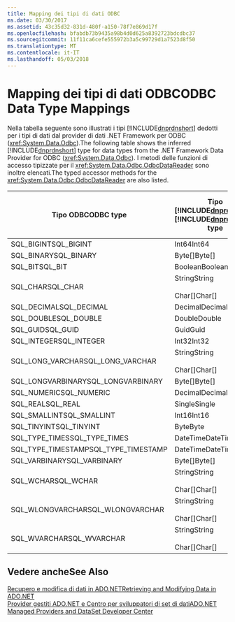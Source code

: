 ```yaml
---
title: Mapping dei tipi di dati ODBC
ms.date: 03/30/2017
ms.assetid: 43c35d32-831d-480f-a150-78f7e869d17f
ms.openlocfilehash: bfabdb73b9435a98b4d0d625a8392723bdcdbc37
ms.sourcegitcommit: 11f11ca6cefe555972b3a5c99729d1a7523d8f50
ms.translationtype: MT
ms.contentlocale: it-IT
ms.lasthandoff: 05/03/2018
---
```

# <a name="odbc-data-type-mappings"></a><span data-ttu-id="d95a8-102">Mapping dei tipi di dati ODBC</span><span class="sxs-lookup"><span data-stu-id="d95a8-102">ODBC Data Type Mappings</span></span>
<span data-ttu-id="d95a8-103">Nella tabella seguente sono illustrati i tipi [!INCLUDE[dnprdnshort](../../../../includes/dnprdnshort-md.md)] dedotti per i tipi di dati dal provider di dati .NET Framework per ODBC (<xref:System.Data.Odbc>).</span><span class="sxs-lookup"><span data-stu-id="d95a8-103">The following table shows the inferred [!INCLUDE[dnprdnshort](../../../../includes/dnprdnshort-md.md)] type for data types from the .NET Framework Data Provider for ODBC (<xref:System.Data.Odbc>).</span></span> <span data-ttu-id="d95a8-104">I metodi delle funzioni di accesso tipizzate per il <xref:System.Data.Odbc.OdbcDataReader> sono inoltre elencati.</span><span class="sxs-lookup"><span data-stu-id="d95a8-104">The typed accessor methods for the <xref:System.Data.Odbc.OdbcDataReader> are also listed.</span></span>  
  
|<span data-ttu-id="d95a8-105">Tipo ODBC</span><span class="sxs-lookup"><span data-stu-id="d95a8-105">ODBC type</span></span>|<span data-ttu-id="d95a8-106">Tipo [!INCLUDE[dnprdnshort](../../../../includes/dnprdnshort-md.md)]</span><span class="sxs-lookup"><span data-stu-id="d95a8-106">[!INCLUDE[dnprdnshort](../../../../includes/dnprdnshort-md.md)] type</span></span>|<span data-ttu-id="d95a8-107">Funzione di accesso tipizzata [!INCLUDE[dnprdnshort](../../../../includes/dnprdnshort-md.md)]</span><span class="sxs-lookup"><span data-stu-id="d95a8-107">[!INCLUDE[dnprdnshort](../../../../includes/dnprdnshort-md.md)] typed accessor</span></span>|  
|---------------|----------------------------------------------------------------------|--------------------------------------------------------------------------------|  
|<span data-ttu-id="d95a8-108">SQL_BIGINT</span><span class="sxs-lookup"><span data-stu-id="d95a8-108">SQL_BIGINT</span></span>|<span data-ttu-id="d95a8-109">Int64</span><span class="sxs-lookup"><span data-stu-id="d95a8-109">Int64</span></span>|<span data-ttu-id="d95a8-110">GetInt64()</span><span class="sxs-lookup"><span data-stu-id="d95a8-110">GetInt64()</span></span>|  
|<span data-ttu-id="d95a8-111">SQL_BINARY</span><span class="sxs-lookup"><span data-stu-id="d95a8-111">SQL_BINARY</span></span>|<span data-ttu-id="d95a8-112">Byte[]</span><span class="sxs-lookup"><span data-stu-id="d95a8-112">Byte[]</span></span>|<span data-ttu-id="d95a8-113">GetBytes()</span><span class="sxs-lookup"><span data-stu-id="d95a8-113">GetBytes()</span></span>|  
|<span data-ttu-id="d95a8-114">SQL_BIT</span><span class="sxs-lookup"><span data-stu-id="d95a8-114">SQL_BIT</span></span>|<span data-ttu-id="d95a8-115">Boolean</span><span class="sxs-lookup"><span data-stu-id="d95a8-115">Boolean</span></span>|<span data-ttu-id="d95a8-116">GetBoolean()</span><span class="sxs-lookup"><span data-stu-id="d95a8-116">GetBoolean()</span></span>|  
|<span data-ttu-id="d95a8-117">SQL_CHAR</span><span class="sxs-lookup"><span data-stu-id="d95a8-117">SQL_CHAR</span></span>|<span data-ttu-id="d95a8-118">String</span><span class="sxs-lookup"><span data-stu-id="d95a8-118">String</span></span><br /><br /> <span data-ttu-id="d95a8-119">Char[]</span><span class="sxs-lookup"><span data-stu-id="d95a8-119">Char[]</span></span>|<span data-ttu-id="d95a8-120">GetString()</span><span class="sxs-lookup"><span data-stu-id="d95a8-120">GetString()</span></span><br /><br /> <span data-ttu-id="d95a8-121">GetChars()</span><span class="sxs-lookup"><span data-stu-id="d95a8-121">GetChars()</span></span>|  
|<span data-ttu-id="d95a8-122">SQL_DECIMAL</span><span class="sxs-lookup"><span data-stu-id="d95a8-122">SQL_DECIMAL</span></span>|<span data-ttu-id="d95a8-123">Decimal</span><span class="sxs-lookup"><span data-stu-id="d95a8-123">Decimal</span></span>|<span data-ttu-id="d95a8-124">GetDecimal()</span><span class="sxs-lookup"><span data-stu-id="d95a8-124">GetDecimal()</span></span>|  
|<span data-ttu-id="d95a8-125">SQL_DOUBLE</span><span class="sxs-lookup"><span data-stu-id="d95a8-125">SQL_DOUBLE</span></span>|<span data-ttu-id="d95a8-126">Double</span><span class="sxs-lookup"><span data-stu-id="d95a8-126">Double</span></span>|<span data-ttu-id="d95a8-127">GetDouble()</span><span class="sxs-lookup"><span data-stu-id="d95a8-127">GetDouble()</span></span>|  
|<span data-ttu-id="d95a8-128">SQL_GUID</span><span class="sxs-lookup"><span data-stu-id="d95a8-128">SQL_GUID</span></span>|<span data-ttu-id="d95a8-129">Guid</span><span class="sxs-lookup"><span data-stu-id="d95a8-129">Guid</span></span>|<span data-ttu-id="d95a8-130">GetGuid()</span><span class="sxs-lookup"><span data-stu-id="d95a8-130">GetGuid()</span></span>|  
|<span data-ttu-id="d95a8-131">SQL_INTEGER</span><span class="sxs-lookup"><span data-stu-id="d95a8-131">SQL_INTEGER</span></span>|<span data-ttu-id="d95a8-132">Int32</span><span class="sxs-lookup"><span data-stu-id="d95a8-132">Int32</span></span>|<span data-ttu-id="d95a8-133">GetInt32()</span><span class="sxs-lookup"><span data-stu-id="d95a8-133">GetInt32()</span></span>|  
|<span data-ttu-id="d95a8-134">SQL_LONG_VARCHAR</span><span class="sxs-lookup"><span data-stu-id="d95a8-134">SQL_LONG_VARCHAR</span></span>|<span data-ttu-id="d95a8-135">String</span><span class="sxs-lookup"><span data-stu-id="d95a8-135">String</span></span><br /><br /> <span data-ttu-id="d95a8-136">Char[]</span><span class="sxs-lookup"><span data-stu-id="d95a8-136">Char[]</span></span>|<span data-ttu-id="d95a8-137">GetString()</span><span class="sxs-lookup"><span data-stu-id="d95a8-137">GetString()</span></span><br /><br /> <span data-ttu-id="d95a8-138">GetChars()</span><span class="sxs-lookup"><span data-stu-id="d95a8-138">GetChars()</span></span>|  
|<span data-ttu-id="d95a8-139">SQL_LONGVARBINARY</span><span class="sxs-lookup"><span data-stu-id="d95a8-139">SQL_LONGVARBINARY</span></span>|<span data-ttu-id="d95a8-140">Byte[]</span><span class="sxs-lookup"><span data-stu-id="d95a8-140">Byte[]</span></span>|<span data-ttu-id="d95a8-141">GetBytes()</span><span class="sxs-lookup"><span data-stu-id="d95a8-141">GetBytes()</span></span>|  
|<span data-ttu-id="d95a8-142">SQL_NUMERIC</span><span class="sxs-lookup"><span data-stu-id="d95a8-142">SQL_NUMERIC</span></span>|<span data-ttu-id="d95a8-143">Decimal</span><span class="sxs-lookup"><span data-stu-id="d95a8-143">Decimal</span></span>|<span data-ttu-id="d95a8-144">GetDecimal()</span><span class="sxs-lookup"><span data-stu-id="d95a8-144">GetDecimal()</span></span>|  
|<span data-ttu-id="d95a8-145">SQL_REAL</span><span class="sxs-lookup"><span data-stu-id="d95a8-145">SQL_REAL</span></span>|<span data-ttu-id="d95a8-146">Single</span><span class="sxs-lookup"><span data-stu-id="d95a8-146">Single</span></span>|<span data-ttu-id="d95a8-147">GetFloat()</span><span class="sxs-lookup"><span data-stu-id="d95a8-147">GetFloat()</span></span>|  
|<span data-ttu-id="d95a8-148">SQL_SMALLINT</span><span class="sxs-lookup"><span data-stu-id="d95a8-148">SQL_SMALLINT</span></span>|<span data-ttu-id="d95a8-149">Int16</span><span class="sxs-lookup"><span data-stu-id="d95a8-149">Int16</span></span>|<span data-ttu-id="d95a8-150">GetInt16()</span><span class="sxs-lookup"><span data-stu-id="d95a8-150">GetInt16()</span></span>|  
|<span data-ttu-id="d95a8-151">SQL_TINYINT</span><span class="sxs-lookup"><span data-stu-id="d95a8-151">SQL_TINYINT</span></span>|<span data-ttu-id="d95a8-152">Byte</span><span class="sxs-lookup"><span data-stu-id="d95a8-152">Byte</span></span>|<span data-ttu-id="d95a8-153">GetByte()</span><span class="sxs-lookup"><span data-stu-id="d95a8-153">GetByte()</span></span>|  
|<span data-ttu-id="d95a8-154">SQL_TYPE_TIMES</span><span class="sxs-lookup"><span data-stu-id="d95a8-154">SQL_TYPE_TIMES</span></span>|<span data-ttu-id="d95a8-155">DateTime</span><span class="sxs-lookup"><span data-stu-id="d95a8-155">DateTime</span></span>|<span data-ttu-id="d95a8-156">GetDateTime()</span><span class="sxs-lookup"><span data-stu-id="d95a8-156">GetDateTime()</span></span>|  
|<span data-ttu-id="d95a8-157">SQL_TYPE_TIMESTAMP</span><span class="sxs-lookup"><span data-stu-id="d95a8-157">SQL_TYPE_TIMESTAMP</span></span>|<span data-ttu-id="d95a8-158">DateTime</span><span class="sxs-lookup"><span data-stu-id="d95a8-158">DateTime</span></span>|<span data-ttu-id="d95a8-159">GetDateTime()</span><span class="sxs-lookup"><span data-stu-id="d95a8-159">GetDateTime()</span></span>|  
|<span data-ttu-id="d95a8-160">SQL_VARBINARY</span><span class="sxs-lookup"><span data-stu-id="d95a8-160">SQL_VARBINARY</span></span>|<span data-ttu-id="d95a8-161">Byte[]</span><span class="sxs-lookup"><span data-stu-id="d95a8-161">Byte[]</span></span>|<span data-ttu-id="d95a8-162">GetBytes()</span><span class="sxs-lookup"><span data-stu-id="d95a8-162">GetBytes()</span></span>|  
|<span data-ttu-id="d95a8-163">SQL_WCHAR</span><span class="sxs-lookup"><span data-stu-id="d95a8-163">SQL_WCHAR</span></span>|<span data-ttu-id="d95a8-164">String</span><span class="sxs-lookup"><span data-stu-id="d95a8-164">String</span></span><br /><br /> <span data-ttu-id="d95a8-165">Char[]</span><span class="sxs-lookup"><span data-stu-id="d95a8-165">Char[]</span></span>|<span data-ttu-id="d95a8-166">GetString()</span><span class="sxs-lookup"><span data-stu-id="d95a8-166">GetString()</span></span><br /><br /> <span data-ttu-id="d95a8-167">GetChars()</span><span class="sxs-lookup"><span data-stu-id="d95a8-167">GetChars()</span></span>|  
|<span data-ttu-id="d95a8-168">SQL_WLONGVARCHAR</span><span class="sxs-lookup"><span data-stu-id="d95a8-168">SQL_WLONGVARCHAR</span></span>|<span data-ttu-id="d95a8-169">String</span><span class="sxs-lookup"><span data-stu-id="d95a8-169">String</span></span><br /><br /> <span data-ttu-id="d95a8-170">Char[]</span><span class="sxs-lookup"><span data-stu-id="d95a8-170">Char[]</span></span>|<span data-ttu-id="d95a8-171">GetString()</span><span class="sxs-lookup"><span data-stu-id="d95a8-171">GetString()</span></span><br /><br /> <span data-ttu-id="d95a8-172">GetChars()</span><span class="sxs-lookup"><span data-stu-id="d95a8-172">GetChars()</span></span>|  
|<span data-ttu-id="d95a8-173">SQL_WVARCHAR</span><span class="sxs-lookup"><span data-stu-id="d95a8-173">SQL_WVARCHAR</span></span>|<span data-ttu-id="d95a8-174">String</span><span class="sxs-lookup"><span data-stu-id="d95a8-174">String</span></span><br /><br /> <span data-ttu-id="d95a8-175">Char[]</span><span class="sxs-lookup"><span data-stu-id="d95a8-175">Char[]</span></span>|<span data-ttu-id="d95a8-176">GetString()</span><span class="sxs-lookup"><span data-stu-id="d95a8-176">GetString()</span></span><br /><br /> <span data-ttu-id="d95a8-177">GetChars()</span><span class="sxs-lookup"><span data-stu-id="d95a8-177">GetChars()</span></span>|  
  
## <a name="see-also"></a><span data-ttu-id="d95a8-178">Vedere anche</span><span class="sxs-lookup"><span data-stu-id="d95a8-178">See Also</span></span>  
 [<span data-ttu-id="d95a8-179">Recupero e modifica di dati in ADO.NET</span><span class="sxs-lookup"><span data-stu-id="d95a8-179">Retrieving and Modifying Data in ADO.NET</span></span>](../../../../docs/framework/data/adonet/retrieving-and-modifying-data.md)  
 [<span data-ttu-id="d95a8-180">Provider gestiti ADO.NET e Centro per sviluppatori di set di dati</span><span class="sxs-lookup"><span data-stu-id="d95a8-180">ADO.NET Managed Providers and DataSet Developer Center</span></span>](http://go.microsoft.com/fwlink/?LinkId=217917)
